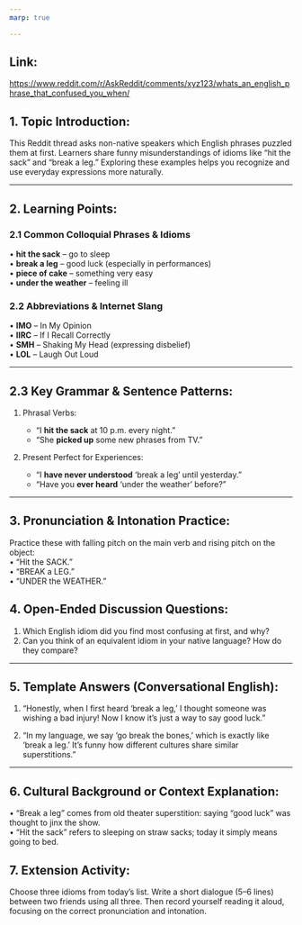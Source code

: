 ```yaml
---  
marp: true  

---  
```

## Link:  
https://www.reddit.com/r/AskReddit/comments/xyz123/whats_an_english_phrase_that_confused_you_when/  

## 1. Topic Introduction:  
This Reddit thread asks non-native speakers which English phrases puzzled them at first. Learners share funny misunderstandings of idioms like “hit the sack” and “break a leg.” Exploring these examples helps you recognize and use everyday expressions more naturally.

---  
## 2. Learning Points:

### 2.1 Common Colloquial Phrases & Idioms  
• **hit the sack** – go to sleep  
• **break a leg** – good luck (especially in performances)  
• **piece of cake** – something very easy  
• **under the weather** – feeling ill  

### 2.2 Abbreviations & Internet Slang  
• **IMO** – In My Opinion  
• **IIRC** – If I Recall Correctly  
• **SMH** – Shaking My Head (expressing disbelief)  
• **LOL** – Laugh Out Loud  

---  
## 2.3 Key Grammar & Sentence Patterns:

1. Phrasal Verbs:  
   - “I **hit the sack** at 10 p.m. every night.”  
   - “She **picked up** some new phrases from TV.”  

2. Present Perfect for Experiences:  
   - “I **have never understood** ‘break a leg’ until yesterday.”  
   - “Have you **ever heard** ‘under the weather’ before?”

---  
## 3. Pronunciation & Intonation Practice:  
Practice these with falling pitch on the main verb and rising pitch on the object:  
• “Hit the SACK.”  
• “BREAK a LEG.”  
• “UNDER the WEATHER.”

## 4. Open-Ended Discussion Questions:  
1. Which English idiom did you find most confusing at first, and why?  
2. Can you think of an equivalent idiom in your native language? How do they compare?

---  
## 5. Template Answers (Conversational English):

1. “Honestly, when I first heard ‘break a leg,’ I thought someone was wishing a bad injury! Now I know it’s just a way to say good luck.”  

2. “In my language, we say ‘go break the bones,’ which is exactly like ‘break a leg.’ It’s funny how different cultures share similar superstitions.”

---  
## 6. Cultural Background or Context Explanation:  
• “Break a leg” comes from old theater superstition: saying “good luck” was thought to jinx the show.  
• “Hit the sack” refers to sleeping on straw sacks; today it simply means going to bed.

## 7. Extension Activity:  
Choose three idioms from today’s list. Write a short dialogue (5–6 lines) between two friends using all three. Then record yourself reading it aloud, focusing on the correct pronunciation and intonation.